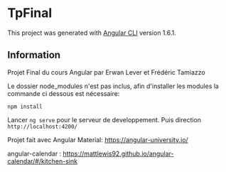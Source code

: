 # TpFinal

This project was generated with [Angular CLI](https://github.com/angular/angular-cli) version 1.6.1.

## Information
Projet Final du cours Angular par Erwan Lever et Frédéric Tamiazzo

Le dossier node_modules n'est pas inclus, afin d'installer les modules la commande ci dessous est nécessaire: 

`npm install`

Lancer `ng serve` pour le serveur de developpement. Puis direction `http://localhost:4200/`


Projet fait avec Angular Material: 
https://angular-university.io/

 angular-calendar : 
 https://mattlewis92.github.io/angular-calendar/#/kitchen-sink



